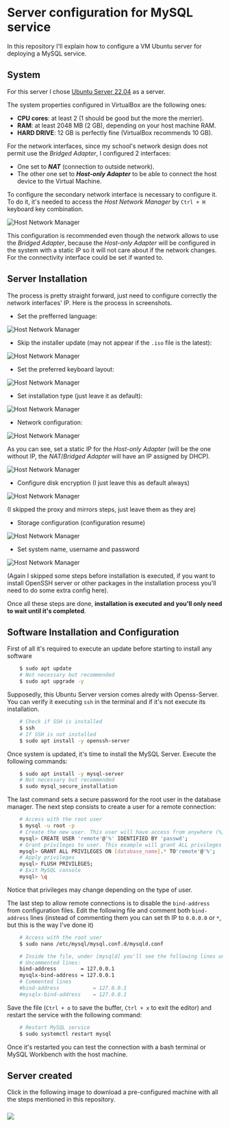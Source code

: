 # Server configuration for MySQL service

In this repository I'll explain how to configure a VM Ubuntu server for deploying a MySQL service.

## System

For this server I chose [Ubuntu Server 22.04](https://ubuntu.com/download/server "Ubuntu Server 22.04 Jammy Jellyfish download page") as a server.

The system properties configured in VirtualBox are the following ones:

-  **CPU cores**: at least 2 (1 should be good but the more the merrier).
-  **RAM**: at least 2048 MB (2 GB), depending on your host machine RAM.
-  **HARD DRIVE**: 12 GB is perfectly fine (VirtualBox recommends 10 GB).

For the network interfaces, since my school's network design does not permit use the _Bridged Adapter_, I configured 2 interfaces:

-  One set to **_NAT_** (connection to outside network).
-  The other one set to **_Host-only Adapter_** to be able to connect the host device to the Virtual Machine.

To configure the secondary network interface is necessary to configure it. To do it, it's needed to access the _Host Network Manager_ by `Ctrl + H` keyboard key combination.

![Host Network Manager](Images/VB-HostNetworkManager.png)

This configuration is recommended even though the network allows to use the _Bridged Adapter_, because the _Host-only Adapter_ will be configured in the system with a static IP so it will not care about if the network changes. For the connectivity interface could be set if wanted to.

## Server Installation

The process is pretty straight forward, just need to configure correctly the network interfaces' IP. Here is the process in screenshots.

-  Set the prefferred language:

![Host Network Manager](Images/Installation%200.png)

-  Skip the installer update (may not appear if the `.iso` file is the latest):

![Host Network Manager](Images/Installation%201.png)

-  Set the preferred keyboard layout:

![Host Network Manager](Images/Installation%202.png)

-  Set installation type (just leave it as default):

![Host Network Manager](Images/Installation%203.png)

-  Network configuration:

![Host Network Manager](Images/Installation%204.png)

As you can see, set a static IP for the _Host-only Adapter_ (will be the one without IP, the _NAT_/_Bridged Adapter_ will have an IP assigned by DHCP).

![Host Network Manager](Images/Installation%205.png)

-  Configure disk encryption (I just leave this as default always)

![Host Network Manager](Images/Installation%206%20skip%20proxy%20and%20mirror.png)

(I skipped the proxy and mirrors steps, just leave them as they are)

-  Storage configuration (configuration resume)

![Host Network Manager](Images/Installation%207.png)

-  Set system name, username and password

![Host Network Manager](Images/Installation%208%20skip%20pro%20ssh%20and%20packages.png)

(Again I skipped some steps before installation is executed, if you want to install OpenSSH server or other packages in the installation process you'll need to do some extra config here).

Once all these steps are done, **installation is executed and you'll only need to wait until it's completed**.

## Software Installation and Configuration

First of all it's required to execute an update before starting to install any software

```bash
	$ sudo apt update
	# Not necessary but recommended
	$ sudo apt upgrade -y
```

Supposedly, this Ubuntu Server version comes alredy with Openss-Server. You can verify it executing `ssh` in the terminal and if it's not execute its installation.

```bash
	# Check if SSH is installed
	$ ssh
	# If SSH is not installed
	$ sudo apt install -y openssh-server
```

Once system is updated, it's time to install the MySQL Server. Execute the following commands:

```bash
	$ sudo apt install -y mysql-server
	# Not necessary but recommended
	$ sudo mysql_secure_installation
```

The last command sets a secure password for the root user in the database manager. The next step consists to create a user for a remote connection:

```bash
	# Access with the root user
	$ mysql -u root -p
	# Create the new user. This user will have access from anywhere (%)
	mysql> CREATE USER 'remote'@'%' IDENTIFIED BY 'passwd';
	# Grant privileges to user. This example will grant ALL privileges on a specific database
	mysql> GRANT ALL PRIVILEGES ON [database_name].* TO'remote'@'%';
	# Apply privileges
	mysql> FLUSH PRIVILEGES;
	# Exit MySQL console
	mysql> \q
```

Notice that privileges may change depending on the type of user.

The last step to allow remote connections is to disable the `bind-address` from configuration files. Edit the following file and comment both `bind-address` lines (instead of commenting them you can set th IP to `0.0.0.0` or `*`, but this is the way I've done it)

```bash
	# Access with the root user
	$ sudo nano /etc/mysql/mysql.conf.d/mysqld.conf

	# Inside the file, under [mysqld] you'll see the following lines uncommented, so comment them with '#'
	# Uncommented lines:
	bind-address        = 127.0.0.1
	mysqlx-bind-address	= 127.0.0.1
	# Commented lines
	#bind-address			= 127.0.0.1
	#mysqlx-bind-address	= 127.0.0.1
```

Save the file (`Ctrl + o` to save the buffer, `Ctrl + x` to exit the editor) and restart the service with the following command:

```bash
	# Restart MySQL service
	$ sudo systemctl restart mysql
```

Once it's restarted you can test the connection with a bash terminal or MySQL Workbench with the host machine.

## Server created

Click in the following image to download a pre-configured machine with all the steps mentioned in this repository.

<h3><a href="https://drive.google.com/drive/folders/1IN-KcWHaR5TRlqhcHpo3ZPFvwZqisYrZ?usp=sharing" target="_blank"><img src="https://upload.wikimedia.org/wikipedia/commons/6/6a/Google_Drive_text_logo_grey.png" style="display: block;
												 margin-left: auto;
												 margin-right: auto;"/></a></h3>

